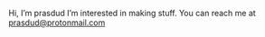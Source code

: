 Hi, I’m prasdud
I’m interested in making stuff.
You can reach me at prasdud@protonmail.com

<!---
prasdud/prasdud is a ✨ special ✨ repository because its `README.md` (this file) appears on your GitHub profile.
You can click the Preview link to take a look at your changes.
--->
